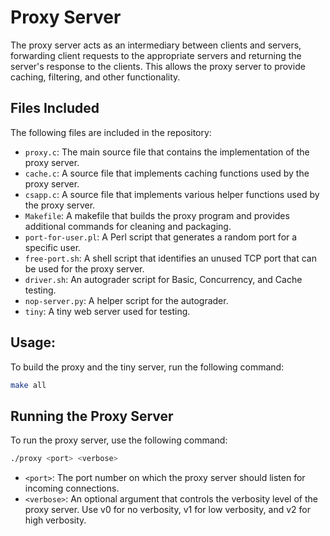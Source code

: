 # Proxy Server

 The proxy server acts as an intermediary between clients and servers, forwarding client requests to the appropriate servers and returning the server's response to the clients. This allows the proxy server to provide caching, filtering, and other functionality.

## Files Included
The following files are included in the repository:

- `proxy.c`: The main source file that contains the implementation of the proxy server.
- `cache.c`: A source file that implements caching functions used by the proxy server.
- `csapp.c`: A source file that implements various helper functions used by the proxy server.
- `Makefile`: A makefile that builds the proxy program and provides additional commands for cleaning and packaging.
- `port-for-user.pl`: A Perl script that generates a random port for a specific user.
- `free-port.sh`: A shell script that identifies an unused TCP port that can be used for the proxy server.
- `driver.sh`: An autograder script for Basic, Concurrency, and Cache testing.
- `nop-server.py`: A helper script for the autograder.
- `tiny`: A tiny web server used for testing.

## Usage:
To build the proxy and the tiny server, run the following command:
```bash
make all
```

## Running the Proxy Server
To run the proxy server, use the following command:

```bash
./proxy <port> <verbose>
```
- `<port>`: The port number on which the proxy server should listen for incoming connections.
- `<verbose>`: An optional argument that controls the verbosity level of the proxy server. Use v0 for no verbosity, v1 for low verbosity, and v2 for high verbosity.
